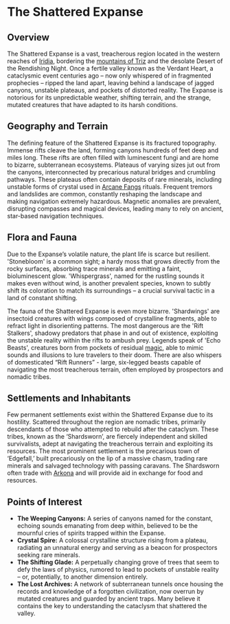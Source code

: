 # The Shattered Expanse

## Overview

The Shattered Expanse is a vast, treacherous region located in the western reaches of [Iridia](/geography/world/iridia.md), bordering the [mountains of Triz](/geography/region/mountains-of-triz.md) and the desolate Desert of the Rendishing Night. Once a fertile valley known as the Verdant Heart, a cataclysmic event centuries ago – now only whispered of in fragmented prophecies – ripped the land apart, leaving behind a landscape of jagged canyons, unstable plateaus, and pockets of distorted reality. The Expanse is notorious for its unpredictable weather, shifting terrain, and the strange, mutated creatures that have adapted to its harsh conditions.

## Geography and Terrain

The defining feature of the Shattered Expanse is its fractured topography. Immense rifts cleave the land, forming canyons hundreds of feet deep and miles long. These rifts are often filled with luminescent fungi and are home to bizarre, subterranean ecosystems. Plateaus of varying sizes jut out from the canyons, interconnected by precarious natural bridges and crumbling pathways. These plateaus often contain deposits of rare minerals, including unstable forms of crystal used in [Arcane Fangs](/structure/society/factions/arcane-fangs.md) rituals. Frequent tremors and landslides are common, constantly reshaping the landscape and making navigation extremely hazardous.  Magnetic anomalies are prevalent, disrupting compasses and magical devices, leading many to rely on ancient, star-based navigation techniques.

## Flora and Fauna

Due to the Expanse’s volatile nature, the plant life is scarce but resilient.  'Stonebloom' is a common sight; a hardy moss that grows directly from the rocky surfaces, absorbing trace minerals and emitting a faint, bioluminescent glow. 'Whispergrass', named for the rustling sounds it makes even without wind, is another prevalent species, known to subtly shift its coloration to match its surroundings – a crucial survival tactic in a land of constant shifting.  

The fauna of the Shattered Expanse is even more bizarre. 'Shardwings' are insectoid creatures with wings composed of crystalline fragments, able to refract light in disorienting patterns.  The most dangerous are the 'Rift Stalkers', shadowy predators that phase in and out of existence, exploiting the unstable reality within the rifts to ambush prey. Legends speak of 'Echo Beasts', creatures born from pockets of residual [magic](/structure/mechanic/magic.md), able to mimic sounds and illusions to lure travelers to their doom. There are also whispers of domesticated “Rift Runners” - large, six-legged beasts capable of navigating the most treacherous terrain, often employed by prospectors and nomadic tribes.

## Settlements and Inhabitants

Few permanent settlements exist within the Shattered Expanse due to its hostility. Scattered throughout the region are nomadic tribes, primarily descendants of those who attempted to rebuild after the cataclysm. These tribes, known as the ‘Shardsworn’, are fiercely independent and skilled survivalists, adept at navigating the treacherous terrain and exploiting its resources. The most prominent settlement is the precarious town of ‘Edgefall,’ built precariously on the lip of a massive chasm, trading rare minerals and salvaged technology with passing caravans. The Shardsworn often trade with [Arkona](/generated/city/arkona.md) and will provide aid in exchange for food and resources.

## Points of Interest

*   **The Weeping Canyons:** A series of canyons named for the constant, echoing sounds emanating from deep within, believed to be the mournful cries of spirits trapped within the Expanse.
*   **Crystal Spire:** A colossal crystalline structure rising from a plateau, radiating an unnatural energy and serving as a beacon for prospectors seeking rare minerals.
*   **The Shifting Glade:** A perpetually changing grove of trees that seem to defy the laws of physics, rumored to lead to pockets of unstable reality – or, potentially, to another dimension entirely.
*   **The Lost Archives:** A network of subterranean tunnels once housing the records and knowledge of a forgotten civilization, now overrun by mutated creatures and guarded by ancient traps. Many believe it contains the key to understanding the cataclysm that shattered the valley.
